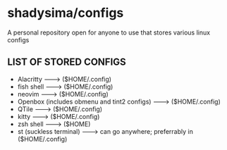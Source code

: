 # shadysima/configs

A personal repository open for anyone to use that stores various linux configs

## LIST OF STORED CONFIGS
* Alacritty ---> ($HOME/.config)
* fish shell ---> ($HOME/.config)
* neovim ---> ($HOME/.config)
* Openbox (includes obmenu and tint2 configs) ---> ($HOME/.config)
* QTile ---> ($HOME/.config)
* kitty ---> ($HOME/.config)
* zsh shell ---> ($HOME)
* st (suckless terminal) ---> can go anywhere; preferrably in ($HOME/.config)
